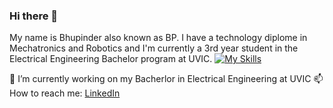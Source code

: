 ### Hi there 👋
My name is Bhupinder also known as BP. I have a technology diplome in Mechatronics and Robotics and I'm currently a 3rd year student in the Electrical Engineering Bachelor program at UVIC.
[![My Skills](https://skillicons.dev/icons?i=js,html,css,wasm)](https://skillicons.dev)
<!--
<div>
    My name is Bhupinder. 🔭 I'm currently learning Front End Development. I have a background in Mechatronics and 
    Robotics and a love for anything tech related.
</div>

# 🔧 Technologies & Tool
-->
<!--
**bhupi1998/bhupi1998** is a ✨ _special_ ✨ repository because its `README.md` (this file) appears on your GitHub profile.

Here are some ideas to get you started:

- 🔭 I’m currently working on ...
- 🌱 I’m currently learning ...
- 👯 I’m looking to collaborate on ...
- 🤔 I’m looking for help with ...
- 💬 Ask me about ...
- 📫 How to reach me: ...
- 😄 Pronouns: ...
- ⚡ Fun fact: ...
-->
🔭 I’m currently working on my Bacherlor in Electrical Engineering at UVIC
📫 How to reach me: [LinkedIn](www.linkedin.com/in/bhupinder-singh-791b29132/)
